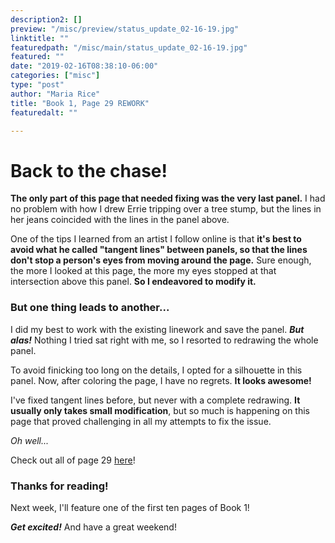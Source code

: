 ```yaml
---
description2: []
preview: "/misc/preview/status_update_02-16-19.jpg"
linktitle: ""
featuredpath: "/misc/main/status_update_02-16-19.jpg"
featured: ""
date: "2019-02-16T08:38:10-06:00"
categories: ["misc"]
type: "post"
author: "Maria Rice"
title: "Book 1, Page 29 REWORK"
featuredalt: ""

---
```


# Back to the chase!

**The only part of this page that needed fixing was the very last panel.** I had no problem with how I drew Errie tripping over a tree stump, but the lines in her jeans coincided with the lines in the panel above. 

One of the tips I learned from an artist I follow online is that **it's best to avoid what he called "tangent lines" between panels, so that the lines don't stop a person's eyes from moving around the page.** Sure enough, the more I looked at this page, the more my eyes stopped at that intersection above this panel. **So I endeavored to modify it.**

### But one thing leads to another...

I did my best to work with the existing linework and save the panel. **_But alas!_** Nothing I tried sat right with me, so I resorted to redrawing the whole panel. 

To avoid finicking too long on the details, I opted for a silhouette in this panel. Now, after coloring the page, I have no regrets. **It looks awesome!**

I've fixed tangent lines before, but never with a complete redrawing. **It usually only takes small modification**, but so much is happening on this page that proved challenging in all my attempts to fix the issue. 

_Oh well..._

Check out all of page 29 [here](https://mcrice123.github.io/morphic/blog/book-1-page-29/)!

### Thanks for reading! 

Next week, I'll feature one of the first ten pages of Book 1!

**_Get excited!_** And have a great weekend!


